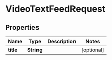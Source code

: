 

# VideoTextFeedRequest


## Properties

Name | Type | Description | Notes
------------ | ------------- | ------------- | -------------
**title** | **String** |  |  [optional]



